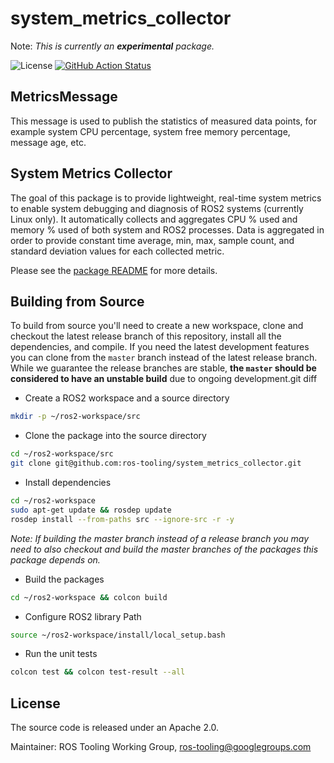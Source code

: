 # system_metrics_collector

Note: _This is currently an **experimental** package._

![License](https://img.shields.io/github/license/ros-tooling/system_metrics_collector)
[![GitHub Action Status](https://github.com/ros-tooling/system_metrics_collector/workflows/Test%20system_metrics_collector/badge.svg)](https://github.com/ros-tooling/system_metrics_collector/actions)

## MetricsMessage

This message is used to publish the statistics of measured data points, for example system CPU percentage,
system free memory percentage, message age, etc.

## System Metrics Collector

The goal of this package is to provide lightweight, real-time system metrics to enable
system debugging and diagnosis of ROS2 systems (currently Linux only). It automatically collects
and aggregates CPU % used and memory % used of both system and ROS2 processes.
Data is aggregated in order to provide constant time average, min, max, sample count,
and standard deviation values for each collected metric.

Please see the [package README](system_metrics_collector/README.md) for more details.

## Building from Source

To build from source you'll need to create a new workspace, clone and checkout the latest release branch of
this repository, install all the dependencies, and compile. If you need the latest development features
you can clone from the `master` branch instead of the latest release branch. While we guarantee the release
branches are stable, __the `master` should be considered to have an unstable build__ due to ongoing development.git diff

- Create a ROS2 workspace and a source directory

```sh
mkdir -p ~/ros2-workspace/src
```

- Clone the package into the source directory
```sh
cd ~/ros2-workspace/src
git clone git@github.com:ros-tooling/system_metrics_collector.git
```

- Install dependencies
```sh
cd ~/ros2-workspace
sudo apt-get update && rosdep update
rosdep install --from-paths src --ignore-src -r -y
```

_Note: If building the master branch instead of a release branch you may need to also checkout and build the master branches of the packages this package depends on._

- Build the packages
```sh
cd ~/ros2-workspace && colcon build
```

- Configure ROS2 library Path
```sh
source ~/ros2-workspace/install/local_setup.bash
```

- Run the unit tests
```sh
colcon test && colcon test-result --all
```

## License
The source code is released under an Apache 2.0.

Maintainer: ROS Tooling Working Group, ros-tooling@googlegroups.com
